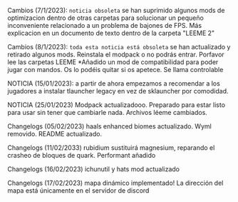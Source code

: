 Cambios (7/1/2023): `noticia obsoleta` se han suprimido algunos mods de optimizacion dentro de otras carpetas para solucionar un pequeño inconveniente relacionado a un problema de bajones de FPS. Más explicacion en un documento de texto dentro de la carpeta "LEEME 2" 

Cambios (8/1/2023): `toda esta noticia está obsoleta` se han actualizado y retirado algunos mods. Reinstala el modpack o no podrás entrar. Porfavor lee las carpetas LEEME 
*Añadido un mod de compatibilidad para poder jugar con mandos. Os lo podéis quitar si os apetece. Se llama controlable 

NOTICIA (15/01/2023): a partir de ahora empezamos a recomendar a los jugadores a instalar tlauncher legacy en vez de sklauncher por comodidad.

NOTICIA (25/01/2023) Modpack actualizadooo. Preparado para estar listo para usar sin tener que cambiarle nada. Archivos léeme cambiados.

Changelogs (05/02/2023) haals enhanced biomes actualizado. Wyml removido. README actualizado.

Changelogs (11/02/2033) rubidium sustituirá magnesium, reparando el crasheo de bloques de quark. Performant añadido

Changelogs (16/02/2023) ichunutil y hats mod actualizado 

Changelogs (17/02/2023) mapa dinámico implementado! La dirección del mapa está únicamente en el servidor de discord
 

